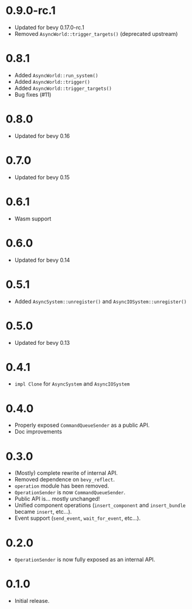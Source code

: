 # 0.9.0-rc.1

- Updated for bevy 0.17.0-rc.1
- Removed `AsyncWorld::trigger_targets()` (deprecated upstream)

# 0.8.1

- Added `AsyncWorld::run_system()`
- Added `AsyncWorld::trigger()`
- Added `AsyncWorld::trigger_targets()`
- Bug fixes (#11)

# 0.8.0

- Updated for bevy 0.16

# 0.7.0

- Updated for bevy 0.15

# 0.6.1

- Wasm support

# 0.6.0

- Updated for bevy 0.14

# 0.5.1

- Added `AsyncSystem::unregister()` and `AsyncIOSystem::unregister()`

# 0.5.0

- Updated for bevy 0.13

# 0.4.1

- `impl Clone` for `AsyncSystem` and `AsyncIOSystem`

# 0.4.0

- Properly exposed `CommandQueueSender` as a public API.
- Doc improvements

# 0.3.0

- (Mostly) complete rewrite of internal API.
- Removed dependence on `bevy_reflect`.
- `operation` module has been removed.
- `OperationSender` is now `CommandQueueSender`.
- Public API is... mostly unchanged!
- Unified component operations (`insert_component` and `insert_bundle` became `insert`, etc...).
- Event support (`send_event`, `wait_for_event`, etc...).

# 0.2.0

- `OperationSender` is now fully exposed as an internal API.

# 0.1.0

- Initial release.
